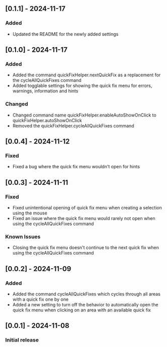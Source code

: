 ## [0.1.1] - 2024-11-17
### Added
- Updated the README for the newly added settings

## [0.1.0] - 2024-11-17
### Added
- Added the command quickFixHelper.nextQuickFix as a replacement for the cycleAllQuickFixes command
- Added togglable settings for showing the quick fix menu for errors, warnings, information and hints

### Changed
- Changed command name quickFixHelper.enableAutoShowOnClick to quickFixHelper.autoShowOnClick
- Removed the quickFixHelper.cycleAllQuickFixes command

## [0.0.4] - 2024-11-12
### Fixed
- Fixed a bug where the quick fix menu wouldn't open for hints

## [0.0.3] - 2024-11-11
### Fixed
- Fixed unintentional opening of quick fix menu when creating a selection using the mouse
- Fixed an issue where the quick fix menu would rarely not open when using the cycleAllQuickFixes command

### Known Issues
- Closing the quick fix menu doesn't continue to the next quick fix when using the cycleAllQuickFixes command

## [0.0.2] - 2024-11-09
### Added
- Added the command cycleAllQuickFixes which cycles through all areas with a quick fix one by one
- Added a new setting to turn off the behavior to automatically open the quick fix menu when clicking on an area with an available quick fix

## [0.0.1] - 2024-11-08
### Initial release